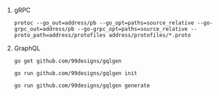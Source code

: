 1. gRPC
    ```
    protoc --go_out=address/pb --go_opt=paths=source_relative --go-grpc_out=address/pb --go-grpc_opt=paths=source_relative --proto_path=address/protofiles address/protofiles/*.proto
    ```

2. GraphQL
   ```
   go get github.com/99designs/gqlgen
   ```

   ```
   go run github.com/99designs/gqlgen init
   ```

   ```
   go run github.com/99designs/gqlgen generate
   ```
   